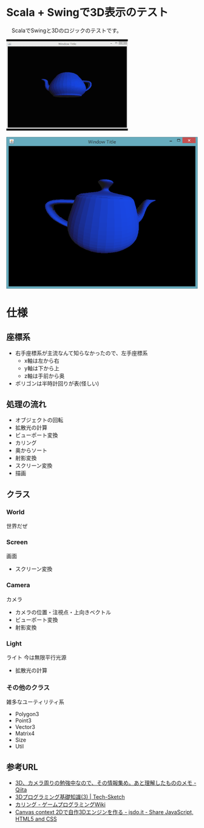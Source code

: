 # Scala + Swingで3D表示のテスト

　ScalaでSwingと3Dのロジックのテストです。

![動画](/resources/Video_2015-02-01_100051.gif)

![静止画](/resources/2015-02-01_095951.png)

# 仕様

## 座標系

- 右手座標系が主流なんて知らなかったので、左手座標系
  - x軸は左から右
  - y軸は下から上
  - z軸は手前から奥
- ポリゴンは半時計回りが表(怪しい)

## 処理の流れ

- オブジェクトの回転
- 拡散光の計算
- ビューポート変換
- カリング
- 奥からソート
- 射影変換
- スクリーン変換
- 描画

## クラス

### World

世界だぜ

### Screen

画面

- スクリーン変換

### Camera

カメラ

- カメラの位置・注視点・上向きベクトル
- ビューポート変換
- 射影変換

### Light

ライト
今は無限平行光源

- 拡散光の計算

### その他のクラス

雑多なユーティリティ系

- Polygon3
- Point3
- Vector3
- Matrix4
- Size
- Util

## 参考URL

- [3D、カメラ周りの勉強中なので、その情報集め。あと理解したもののメモ - Qiita](http://qiita.com/edo_m18/items/946df01d58b8cd3143d4)
- [3Dプログラミング基礎知識(3) | Tech-Sketch](http://tech-sketch.jp/2011/11/3d3.html)
- [カリング - ゲームプログラミングWiki](http://www.c3.club.kyutech.ac.jp/gamewiki/index.php?%A5%AB%A5%EA%A5%F3%A5%B0)
- [Canvas context 2Dで自作3Dエンジンを作る - jsdo.it - Share JavaScript, HTML5 and CSS](http://jsdo.it/edo_m18/9Xku)
